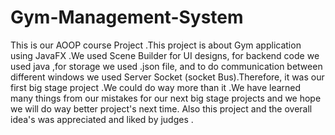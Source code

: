 # Gym-Management-System
This is our AOOP course Project .This project is about Gym application using JavaFX .We used Scene Builder for UI designs, for backend code we used java ,for storage we used .json file, and to do communication between different windows we used Server Socket (socket Bus).Therefore, it was our first big stage project .We could do way more than it .We have learned many things from our mistakes for our next big stage projects and we hope we will do way better project's next time. Also this project and the overall idea's was appreciated and liked by judges .
